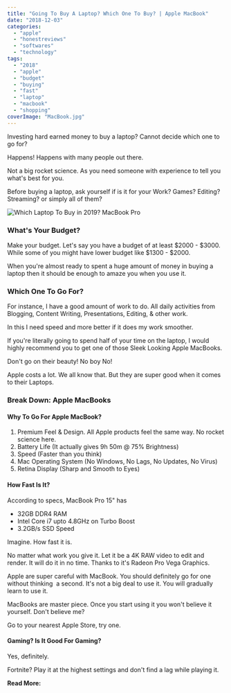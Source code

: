 ```yaml
---
title: "Going To Buy A Laptop? Which One To Buy? | Apple MacBook"
date: "2018-12-03"
categories: 
  - "apple"
  - "honestreviews"
  - "softwares"
  - "technology"
tags: 
  - "2018"
  - "apple"
  - "budget"
  - "buying"
  - "fast"
  - "laptop"
  - "macbook"
  - "shopping"
coverImage: "MacBook.jpg"
---
```


Investing hard earned money to buy a laptop? Cannot decide which one to go for?

Happens! Happens with many people out there.

Not a big rocket science. As you need someone with experience to tell you what's best for you. 

Before buying a laptop, ask yourself if is it for your Work? Games? Editing? Streaming? or simply all of them?

![Which Laptop To Buy in 2019? MacBook Pro](posts/2018/12/images/MacBook.jpg)

### What's Your Budget?

Make your budget. Let's say you have a budget of at least $2000 - $3000. While some of you might have lower budget like $1300 - $2000.

When you're almost ready to spent a huge amount of money in buying a laptop then it should be enough to amaze you when you use it.

### Which One To Go For?

For instance, I have a good amount of work to do. All daily activities from Blogging, Content Writing, Presentations, Editing, & other work.

In this I need speed and more better if it does my work smoother.

If you're literally going to spend half of your time on the laptop, I would highly recommend you to get one of those Sleek Looking Apple MacBooks.

Don't go on their beauty! No boy No!

Apple costs a lot. We all know that. But they are super good when it comes to their Laptops. 

### Break Down: Apple MacBooks

#### Why To Go For Apple MacBook?

1. Premium Feel & Design. All Apple products feel the same way. No rocket science here.
2. Battery Life (It actually gives 9h 50m @ 75% Brightness)
3. Speed (Faster than you think)
4. Mac Operating System (No Windows, No Lags, No Updates, No Virus)
5. Retina Display (Sharp and Smooth to Eyes)

#### How Fast Is It?

According to specs, MacBook Pro 15" has

- 32GB DDR4 RAM
- Intel Core i7 upto 4.8GHz on Turbo Boost
- 3.2GB/s SSD Speed

Imagine. How fast it is. 

No matter what work you give it. Let it be a 4K RAW video to edit and render. It will do it in no time. Thanks to it's Radeon Pro Vega Graphics.

Apple are super careful with MacBook. You should definitely go for one without thinking  a second. It's not a big deal to use it. You will gradually learn to use it.

MacBooks are master piece. Once you start using it you won't believe it yourself. Don't believe me?

Go to your nearest Apple Store, try one. 

#### Gaming? Is It Good For Gaming?

Yes, definitely. 

Fortnite? Play it at the highest settings and don't find a lag while playing it. 

**Read More:**
